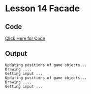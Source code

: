 # Lesson 14 Facade

## Code
[Click Here for Code](https://github.com/yclim95/Java-Design-Pattern-And-Architecture/tree/master/Lessons/Lesson%2014%20Facade/src)

## Output 
```
Updating positions of game objects...
Drawing ....
Getting input ...
Updating positions of game objects...
Drawing ....
Getting input ...
```